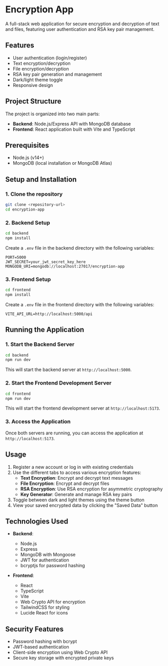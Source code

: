 # Encryption App

A full-stack web application for secure encryption and decryption of text and files, featuring user authentication and RSA key pair management.

## Features

- User authentication (login/register)
- Text encryption/decryption
- File encryption/decryption
- RSA key pair generation and management
- Dark/light theme toggle
- Responsive design

## Project Structure

The project is organized into two main parts:

- **Backend**: Node.js/Express API with MongoDB database
- **Frontend**: React application built with Vite and TypeScript

## Prerequisites

- Node.js (v14+)
- MongoDB (local installation or MongoDB Atlas)

## Setup and Installation

### 1. Clone the repository

```bash
git clone <repository-url>
cd encryption-app
```

### 2. Backend Setup

```bash
cd backend
npm install
```

Create a `.env` file in the backend directory with the following variables:

```
PORT=5000
JWT_SECRET=your_jwt_secret_key_here
MONGODB_URI=mongodb://localhost:27017/encryption-app
```

### 3. Frontend Setup

```bash
cd frontend
npm install
```

Create a `.env` file in the frontend directory with the following variables:

```
VITE_API_URL=http://localhost:5000/api
```

## Running the Application

### 1. Start the Backend Server

```bash
cd backend
npm run dev
```

This will start the backend server at `http://localhost:5000`.

### 2. Start the Frontend Development Server

```bash
cd frontend
npm run dev
```

This will start the frontend development server at `http://localhost:5173`.

### 3. Access the Application

Once both servers are running, you can access the application at `http://localhost:5173`.

## Usage

1. Register a new account or log in with existing credentials
2. Use the different tabs to access various encryption features:
   - **Text Encryption**: Encrypt and decrypt text messages
   - **File Encryption**: Encrypt and decrypt files
   - **RSA Encryption**: Use RSA encryption for asymmetric cryptography
   - **Key Generator**: Generate and manage RSA key pairs
3. Toggle between dark and light themes using the theme button
4. View your saved encrypted data by clicking the "Saved Data" button

## Technologies Used

- **Backend**:
  - Node.js
  - Express
  - MongoDB with Mongoose
  - JWT for authentication
  - bcryptjs for password hashing

- **Frontend**:
  - React
  - TypeScript
  - Vite
  - Web Crypto API for encryption
  - TailwindCSS for styling
  - Lucide React for icons

## Security Features

- Password hashing with bcrypt
- JWT-based authentication
- Client-side encryption using Web Crypto API
- Secure key storage with encrypted private keys
